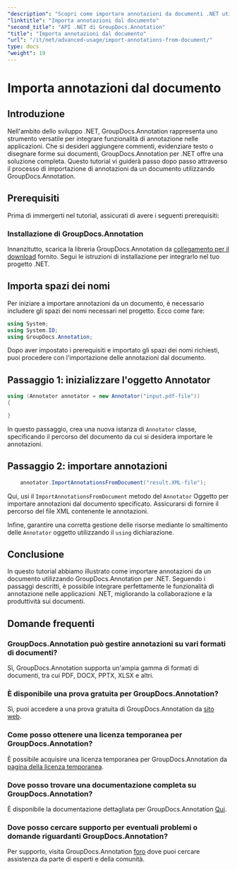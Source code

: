 ```yaml
---
"description": "Scopri come importare annotazioni da documenti .NET utilizzando GroupDocs.Annotation. Segui il nostro tutorial passo passo per un'integrazione perfetta."
"linktitle": "Importa annotazioni dal documento"
"second_title": "API .NET di GroupDocs.Annotation"
"title": "Importa annotazioni dal documento"
"url": "/it/net/advanced-usage/import-annotations-from-document/"
type: docs
"weight": 19
---
```


# Importa annotazioni dal documento

## Introduzione
Nell'ambito dello sviluppo .NET, GroupDocs.Annotation rappresenta uno strumento versatile per integrare funzionalità di annotazione nelle applicazioni. Che si desideri aggiungere commenti, evidenziare testo o disegnare forme sui documenti, GroupDocs.Annotation per .NET offre una soluzione completa. Questo tutorial vi guiderà passo dopo passo attraverso il processo di importazione di annotazioni da un documento utilizzando GroupDocs.Annotation.
## Prerequisiti
Prima di immergerti nel tutorial, assicurati di avere i seguenti prerequisiti:
### Installazione di GroupDocs.Annotation
Innanzitutto, scarica la libreria GroupDocs.Annotation da [collegamento per il download](https://releases.groupdocs.com/annotation/net/) fornito. Segui le istruzioni di installazione per integrarlo nel tuo progetto .NET.

## Importa spazi dei nomi
Per iniziare a importare annotazioni da un documento, è necessario includere gli spazi dei nomi necessari nel progetto. Ecco come fare:

```csharp
using System;
using System.IO;
using GroupDocs.Annotation;
```

Dopo aver impostato i prerequisiti e importato gli spazi dei nomi richiesti, puoi procedere con l'importazione delle annotazioni dal documento.
## Passaggio 1: inizializzare l'oggetto Annotator
```csharp
using (Annotator annotator = new Annotator("input.pdf-file"))
{

}
```
In questo passaggio, crea una nuova istanza di `Annotator` classe, specificando il percorso del documento da cui si desidera importare le annotazioni.
## Passaggio 2: importare annotazioni
```csharp
	annotator.ImportAnnotationsFromDocument("result.XML-file");
```
Qui, usi il `ImportAnnotationsFromDocument` metodo del `Annotator` Oggetto per importare annotazioni dal documento specificato. Assicurarsi di fornire il percorso del file XML contenente le annotazioni.

Infine, garantire una corretta gestione delle risorse mediante lo smaltimento delle `Annotator` oggetto utilizzando il `using` dichiarazione.

## Conclusione
In questo tutorial abbiamo illustrato come importare annotazioni da un documento utilizzando GroupDocs.Annotation per .NET. Seguendo i passaggi descritti, è possibile integrare perfettamente le funzionalità di annotazione nelle applicazioni .NET, migliorando la collaborazione e la produttività sui documenti.
## Domande frequenti
### GroupDocs.Annotation può gestire annotazioni su vari formati di documenti?
Sì, GroupDocs.Annotation supporta un'ampia gamma di formati di documenti, tra cui PDF, DOCX, PPTX, XLSX e altri.
### È disponibile una prova gratuita per GroupDocs.Annotation?
Sì, puoi accedere a una prova gratuita di GroupDocs.Annotation da [sito web](https://releases.groupdocs.com/).
### Come posso ottenere una licenza temporanea per GroupDocs.Annotation?
È possibile acquisire una licenza temporanea per GroupDocs.Annotation da [pagina della licenza temporanea](https://purchase.groupdocs.com/temporary-license/).
### Dove posso trovare una documentazione completa su GroupDocs.Annotation?
È disponibile la documentazione dettagliata per GroupDocs.Annotation [Qui](https://tutorials.groupdocs.com/annotation/net/).
### Dove posso cercare supporto per eventuali problemi o domande riguardanti GroupDocs.Annotation?
Per supporto, visita GroupDocs.Annotation [foro](https://forum.groupdocs.com/c/annotation/10) dove puoi cercare assistenza da parte di esperti e della comunità.